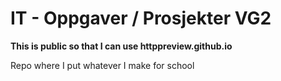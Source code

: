 # IT - Oppgaver / Prosjekter VG2
**This is public so that I can use httppreview.github.io**

Repo where I put whatever I make for school